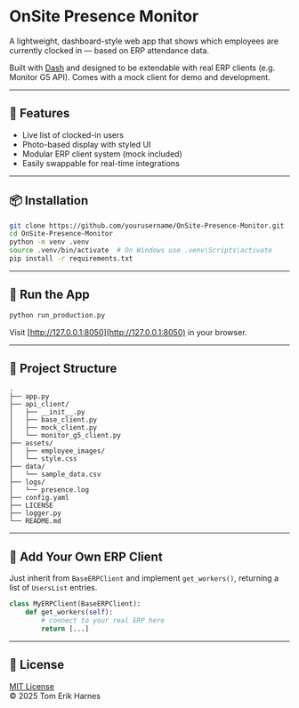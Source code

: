 # OnSite Presence Monitor

A lightweight, dashboard-style web app that shows which employees are currently clocked in — based on ERP attendance data.

Built with [Dash](https://dash.plotly.com/) and designed to be extendable with real ERP clients (e.g. Monitor G5 API). Comes with a mock client for demo and development.

---

## 🚀 Features

- Live list of clocked-in users
- Photo-based display with styled UI
- Modular ERP client system (mock included)
- Easily swappable for real-time integrations

---

## 📦 Installation

```bash
git clone https://github.com/yourusername/OnSite-Presence-Monitor.git
cd OnSite-Presence-Monitor
python -m venv .venv
source .venv/bin/activate  # On Windows use .venv\Scripts\activate
pip install -r requirements.txt
```

---

## 🧪 Run the App

```bash
python run_production.py
```

Visit [http://127.0.0.1:8050](http://127.0.0.1:8050) in your browser.

---

## 📁 Project Structure

```
.
├── app.py
├── api_client/
│   ├── __init__.py
│   ├── base_client.py
│   ├── mock_client.py
│   └── monitor_g5_client.py
├── assets/
│   ├── employee_images/
│   └── style.css
├── data/
│   └── sample_data.csv
├── logs/
│   └── presence.log
├── config.yaml
├── LICENSE
├── logger.py
└── README.md
```

---

## 🧩 Add Your Own ERP Client

Just inherit from `BaseERPClient` and implement `get_workers()`, returning a list of `UsersList` entries.

```python
class MyERPClient(BaseERPClient):
    def get_workers(self):
        # connect to your real ERP here
        return [...]
```

---

## 📝 License

[MIT License](LICENSE)  
© 2025 Tom Erik Harnes
